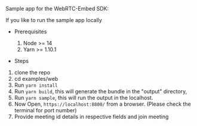 Sample app for the WebRTC-Embed SDK:

If you like to run the sample app locally

* Prerequisites
    1. Node >= 14
    2. Yarn >= 1.10.1

* Steps
1. clone the repo
2. cd examples/web
3. Run `yarn install`
4. Run `yarn build`, this will generate the bundle in the "output" directory,
5. Run `yarn sample`, this will run the output in the localhost.
6. Now Open, `https://localhost:8800/` from a browser. (Please check the terminal for port number)
7. Provide meeting id details in respective fields and join meeting